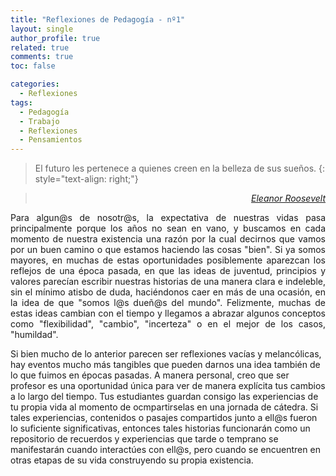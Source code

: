```yaml
---
title: "Reflexiones de Pedagogía - nº1"
layout: single
author_profile: true
related: true
comments: true
toc: false

categories:
  - Reflexiones
tags:
  - Pedagogía
  - Trabajo
  - Reflexiones
  - Pensamientos
---
```


> El futuro les pertenece a quienes creen en la belleza de sus sueños.
{: style="text-align: right;"}

> <cite style="text-align: right; display: block;"><a href="https://proverbia.net/cita/13461-el-futuro-pertenece-a-quienes-creen-en-la-belleza-">Eleanor Roosevelt</a></cite>

<p align="justify" markdown="1">
Para algun@s de nosotr@s, la expectativa de nuestras vidas pasa principalmente porque los años no sean en vano, y buscamos en cada momento de nuestra existencia una razón por la cual decirnos que vamos por un buen camino o que estamos haciendo las cosas "bien". Si ya somos mayores, en muchas de estas oportunidades posiblemente aparezcan los reflejos de una época pasada, en que las ideas de juventud, principios y valores parecían escribir nuestras historias de una manera clara e indeleble, sin el mínimo atisbo de duda, haciéndonos caer en más de una ocasión, en la idea de que "somos l@s dueñ@s del mundo". Felizmente, muchas de estas ideas  cambian con el tiempo y llegamos a abrazar algunos conceptos como "flexibilidad", "cambio", "incerteza"  o en el mejor de los casos, "humildad".

<br>

Si bien mucho de lo anterior parecen ser reflexiones vacías y melancólicas, hay eventos mucho más tangibles que pueden darnos una idea también de lo que fuimos en épocas pasadas. A manera personal, creo que ser profesor es una oportunidad única para ver de manera explícita tus cambios a lo largo del tiempo. Tus estudiantes guardan consigo las experiencias de tu propia vida al momento de ocmpartirselas en una jornada de cátedra. Si tales experiencias, contenidos o pasajes compartidos junto a ell@s fueron lo suficiente significativas, entonces tales historias funcionarán como un repositorio de recuerdos y experiencias que tarde o temprano se manifestarán cuando interactúes con ell@s, pero cuando se encuentren en otras etapas de su vida construyendo su propia existencia.

</p>
